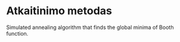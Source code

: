 # Atkaitinimo metodas
Simulated annealing algorithm that finds the global minima of Booth function.
